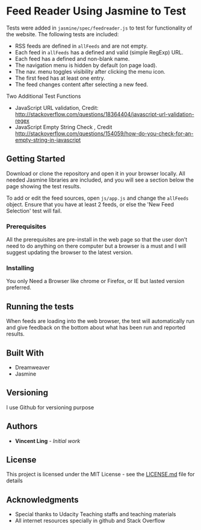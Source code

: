 # Feed Reader Using Jasmine to Test

Tests were added in `jasmine/spec/feedreader.js` to test for functionality of the website.  The following tests are included:

- RSS feeds are defined in `allFeeds` and are not empty.
- Each feed in `allFeeds` has a defined and valid (simple RegExp) URL.
- Each feed has a defined and non-blank name.
- The navigation menu is hidden by default (on page load).
- The nav. menu toggles visibility after clicking the menu icon.
- The first feed has at least one entry.
- The feed changes content after selecting a new feed.

Two Additional Test Functions
- JavaScript URL validation, Credit: http://stackoverflow.com/questions/18364404/javascript-url-validation-regex
- JavaScript Empty String Check , Credit http://stackoverflow.com/questions/154059/how-do-you-check-for-an-empty-string-in-javascript

## Getting Started

Download or clone the repository and open it in your browser locally.  All needed Jasmine libraries are included, and you will see a section below the page showing the test results.

To add or edit the feed sources, open `js/app.js` and change the `allFeeds` object.  Ensure that you have at least 2 feeds, or else the 'New Feed Selection' test will fail.

### Prerequisites

All the prerequisites are pre-install in the web page so that the user don’t need to do anything on there computer but a browser is a must and I will suggest updating the browser to the latest version. 

### Installing

You only Need a Browser like chrome or Firefox, or IE but lasted version preferred.


## Running the tests

When feeds are loading into the web browser, the test will automatically run and give feedback on the bottom about what has been run and reported results.


## Built With

* Dreamweaver
* Jasmine


## Versioning

I use Github for versioning purpose

## Authors

* **Vincent Ling** - *Initial work* 


## License

This project is licensed under the MIT License - see the [LICENSE.md](LICENSE.md) file for details

## Acknowledgments

* Special thanks to Udacity Teaching staffs and teaching materials
* All internet resources specially in github and Stack Overflow
